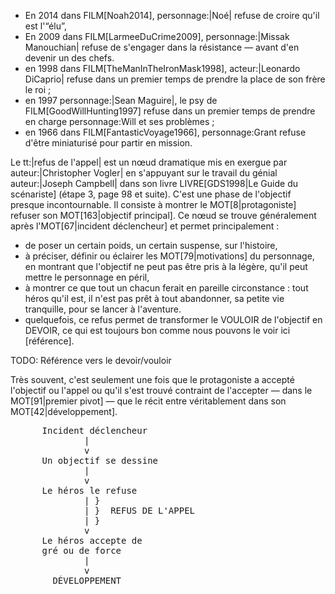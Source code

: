 <!-- Page: #235 Le refus de l'appel -->

* En 2014 dans FILM[Noah2014], personnage:|Noé| refuse de croire qu'il est l'“élu”,
* En 2009 dans FILM[LarmeeDuCrime2009], personnage:|Missak Manouchian| refuse de s'engager dans la résistance —&nbsp;avant d'en devenir un des chefs.
* en 1998 dans FILM[TheManInTheIronMask1998], acteur:|Leonardo DiCaprio| refuse dans un premier temps de prendre la place de son frère le roi ;
* en 1997 personnage:|Sean Maguire|, le psy de FILM[GoodWillHunting1997] refuse dans un premier temps de prendre en charge personnage:Will et ses problèmes ;
* en 1966 dans FILM[FantasticVoyage1966], personnage:Grant refuse d'être miniaturisé pour partir en mission.

Le tt:|refus de l'appel| est un nœud dramatique mis en exergue par auteur:|Christopher Vogler| en s'appuyant sur le travail du génial auteur:|Joseph Campbell| dans son livre LIVRE[GDS1998|Le Guide du scénariste] (étape 3, page 98 et suite). C'est une phase de l'objectif presque incontournable. Il consiste à montrer le MOT[8|protagoniste] refuser son MOT[163|objectif principal]. Ce nœud se trouve généralement après l'MOT[67|incident déclencheur] et permet principalement :

* de poser un certain poids, un certain suspense, sur l'histoire,
* à préciser, définir ou éclairer les MOT[79|motivations] du personnage, en montrant que l'objectif ne peut pas être pris à la légère, qu'il peut mettre le personnage en péril,
* à montrer ce que tout un chacun ferait en pareille circonstance : tout héros qu'il est, il n'est pas prêt à tout abandonner, sa petite vie tranquille, pour se lancer à l'aventure.
* quelquefois, ce refus permet de transformer le VOULOIR de l'objectif en DEVOIR, ce qui est toujours bon comme nous pouvons le voir ici [référence].
<adminonly>
  TODO: Référence vers le devoir/vouloir
</adminonly>

Très souvent, c'est seulement une fois que le protagoniste a accepté l'objectif ou l'appel ou qu'il s'est trouvé contraint de l'accepter — dans le MOT[91|premier pivot] — que le récit entre véritablement dans son MOT[42|développement].

<pre>
      Incident déclencheur
              |
              v
      Un objectif se dessine
              |
              v
      Le héros le refuse
              | }
              | }  REFUS DE L'APPEL
              | }
              v
      Le héros accepte de 
      gré ou de force
              |
              v
        DÉVELOPPEMENT
</pre>
